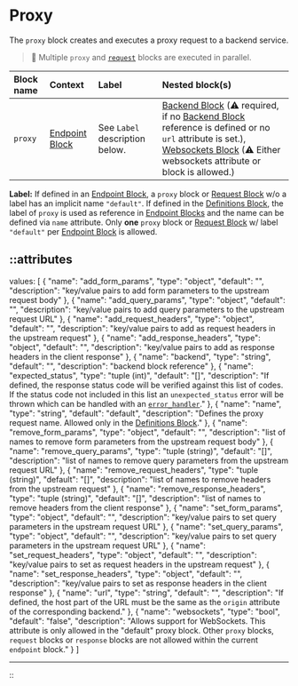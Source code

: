 # Proxy

The `proxy` block creates and executes a proxy request to a backend service.

> 📝 Multiple `proxy` and [`request`](request) blocks are executed in parallel.

| Block name | Context                           | Label                                                                                                                                                                                                                                          | Nested block(s)                                                                                                                                                                                                                                |
|:-----------|:----------------------------------|:-----------------------------------------------------------------------------------------------------------------------------------------------------------------------------------------------------------------------------------------------|:-----------------------------------------------------------------------------------------------------------------------------------------------------------------------------------------------------------------------------------------------|
| `proxy`    | [Endpoint Block](endpoint) | See `Label` description below. | [Backend Block](backend) (&#9888; required, if no [Backend Block](backend) reference is defined or no `url` attribute is set.), [Websockets Block](websockets) (&#9888; Either websockets attribute or block is allowed.) |

**Label:** If defined in an [Endpoint Block](endpoint), a `proxy` block or [Request Block](request) w/o a label has an implicit name `"default"`. If defined in the [Definitions Block](definitions), the label of `proxy` is used as reference in [Endpoint Blocks](endpoint) and the name can be defined via `name` attribute. Only **one** `proxy` block or [Request Block](request) w/ label `"default"` per [Endpoint Block](endpoint) is allowed. 

::attributes
---
values: [
  {
    "name": "add_form_params",
    "type": "object",
    "default": "",
    "description": "key/value pairs to add form parameters to the upstream request body"
  },
  {
    "name": "add_query_params",
    "type": "object",
    "default": "",
    "description": "key/value pairs to add query parameters to the upstream request URL"
  },
  {
    "name": "add_request_headers",
    "type": "object",
    "default": "",
    "description": "key/value pairs to add as request headers in the upstream request"
  },
  {
    "name": "add_response_headers",
    "type": "object",
    "default": "",
    "description": "key/value pairs to add as response headers in the client response"
  },
  {
    "name": "backend",
    "type": "string",
    "default": "",
    "description": "backend block reference"
  },
  {
    "name": "expected_status",
    "type": "tuple (int)",
    "default": "[]",
    "description": "If defined, the response status code will be verified against this list of codes. If the status code not included in this list an `unexpected_status` error will be thrown which can be handled with an [`error_handler`](error_handler)."
  },
  {
    "name": "name",
    "type": "string",
    "default": "default",
    "description": "Defines the proxy request name. Allowed only in the [Definitions Block](definitions)."
  },
  {
    "name": "remove_form_params",
    "type": "object",
    "default": "",
    "description": "list of names to remove form parameters from the upstream request body"
  },
  {
    "name": "remove_query_params",
    "type": "tuple (string)",
    "default": "[]",
    "description": "list of names to remove query parameters from the upstream request URL"
  },
  {
    "name": "remove_request_headers",
    "type": "tuple (string)",
    "default": "[]",
    "description": "list of names to remove headers from the upstream request"
  },
  {
    "name": "remove_response_headers",
    "type": "tuple (string)",
    "default": "[]",
    "description": "list of names to remove headers from the client response"
  },
  {
    "name": "set_form_params",
    "type": "object",
    "default": "",
    "description": "key/value pairs to set query parameters in the upstream request URL"
  },
  {
    "name": "set_query_params",
    "type": "object",
    "default": "",
    "description": "key/value pairs to set query parameters in the upstream request URL"
  },
  {
    "name": "set_request_headers",
    "type": "object",
    "default": "",
    "description": "key/value pairs to set as request headers in the upstream request"
  },
  {
    "name": "set_response_headers",
    "type": "object",
    "default": "",
    "description": "key/value pairs to set as response headers in the client response"
  },
  {
    "name": "url",
    "type": "string",
    "default": "",
    "description": "If defined, the host part of the URL must be the same as the `origin` attribute of the corresponding backend."
  },
  {
    "name": "websockets",
    "type": "bool",
    "default": "false",
    "description": "Allows support for WebSockets. This attribute is only allowed in the \"default\" proxy block. Other `proxy` blocks, `request` blocks or `response` blocks are not allowed within the current `endpoint` block."
  }
]

---
::
